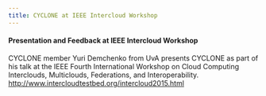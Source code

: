 ```yaml
---
title: CYCLONE at IEEE Intercloud Workshop
---
```

#### Presentation and Feedback at IEEE Intercloud Workshop
CYCLONE member Yuri Demchenko from UvA presents CYCLONE as part of his talk at the IEEE Fourth International Workshop on Cloud Computing Interclouds, Multiclouds, Federations, and Interoperability.
<http://www.intercloudtestbed.org/intercloud2015.html>
